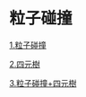 # 粒子碰撞

[1.粒子碰撞](https://virtools.github.io/particleCollision/dist/particleCollision/)

[2.四元樹](https://virtools.github.io/particleCollision/dist/quadTree/)

[3.粒子碰撞+四元樹](https://virtools.github.io/particleCollision/dist/particleCollision-quadTree/)
